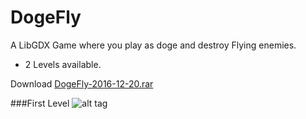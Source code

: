 # DogeFly
A LibGDX Game where you play as doge and destroy Flying enemies.

* 2 Levels available.

Download [DogeFly-2016-12-20.rar](https://drive.google.com/open?id=0B_B0TMZ4370xX040a3pyUGZ2a2s)

###First Level
![alt tag](http://i.imgur.com/Ez2Y1tN.png)
